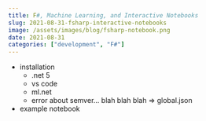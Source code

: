 ```yaml
---
title: F#, Machine Learning, and Interactive Notebooks
slug: 2021-08-31-fsharp-interactive-notebooks
image: /assets/images/blog/fsharp-notebook.png
date: 2021-08-31
categories: ["development", "F#"]
---
```


- installation
  - .net 5
  - vs code
  - ml.net
  - error about semver... blah blah blah => global.json 
- example notebook

